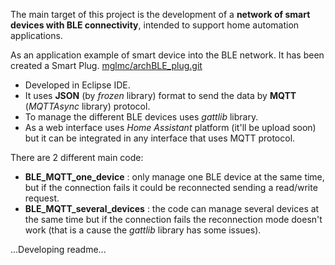 
The main target of this project is the development of a **network of smart devices with BLE connectivity**, intended to support home automation applications.

As an application example of smart device into the BLE network. It has been created a Smart Plug. [mglmc/archBLE_plug.git](https://github.com/mglmc/archBLE_plug.git)

* Developed in Eclipse IDE.
* It uses **JSON** (by _frozen_ library) format to send the data by **MQTT** (_MQTTAsync_ library) protocol.
* To manage the different BLE devices uses _gattlib_ library.
* As a web interface uses _Home Assistant_ platform (it'll be upload soon) but it can be integrated in any interface that uses MQTT protocol.

There are 2 different main code:
* **BLE_MQTT_one_device** : only manage one BLE device at the same time, but if the connection fails it could be reconnected sending a read/write request.
* **BLE_MQTT_several_devices** : the code can manage several devices at the same time but if the connection fails the reconnection mode doesn't work (that is a cause the _gattlib_ library has some issues).


...Developing readme...
